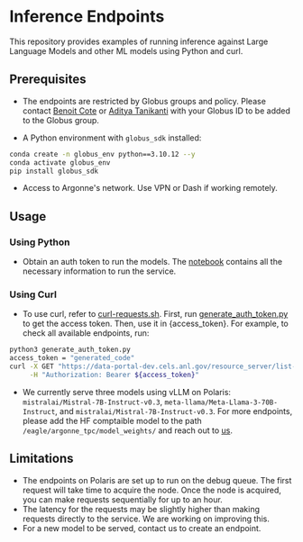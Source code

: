 # Inference Endpoints
This repository provides examples of running inference against Large Language Models and other ML models using Python and curl.

## Prerequisites

* The endpoints are restricted by Globus groups and policy. Please contact [Benoit Cote](bcote@anl.gov) or [Aditya Tanikanti](atanikanti@anl.gov) with your Globus ID to be added to the Globus group. 

* A Python environment with `globus_sdk` installed:
```bash
conda create -n globus_env python==3.10.12 --y
conda activate globus_env
pip install globus_sdk
```

* Access to Argonne's network. Use VPN or Dash if working remotely.

## Usage

### Using Python

* Obtain an auth token to run the models. The [notebook](./remote_inference_gateway.ipynb) contains all the necessary information to run the service.

### Using Curl

* To use curl, refer to [curl-requests.sh](./curl-request.sh). First, run [generate_auth_token.py](./generate_auth_token.py) to get the access token. Then, use it in {access_token}. For example, to check all available endpoints, run:
```bash
python3 generate_auth_token.py
access_token = "generated_code"
curl -X GET "https://data-portal-dev.cels.anl.gov/resource_server/list-endpoints" \
     -H "Authorization: Bearer ${access_token}"
```

* We currently serve three models using vLLM on Polaris: `mistralai/Mistral-7B-Instruct-v0.3`, `meta-llama/Meta-Llama-3-70B-Instruct`, and `mistralai/Mistral-7B-Instruct-v0.3`. For more endpoints, please add the HF comptaible model to the path `/eagle/argonne_tpc/model_weights/` and reach out to [us](atanikanti@anl.gov).


## Limitations

* The endpoints on Polaris are set up to run on the debug queue. The first request will take time to acquire the node. Once the node is acquired, you can make requests sequentially for up to an hour.
* The latency for the requests may be slightly higher than making requests directly to the service. We are working on improving this.
* For a new model to be served, contact us to create an endpoint.
